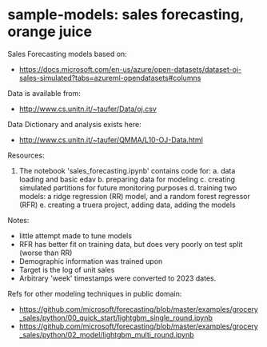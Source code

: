 # sample-models: sales forecasting, orange juice

Sales Forecasting models based on:
- https://docs.microsoft.com/en-us/azure/open-datasets/dataset-oj-sales-simulated?tabs=azureml-opendatasets#columns

Data is available from:
- http://www.cs.unitn.it/~taufer/Data/oj.csv

Data Dictionary and analysis exists here: 
- http://www.cs.unitn.it/~taufer/QMMA/L10-OJ-Data.html

Resources:
1. The notebook 'sales_forecasting.ipynb' contains code for:
  a. data loading and basic edav
  b. preparing data for modeling
  c. creating simulated partitions for future monitoring purposes
  d. training two models: a ridge regression (RR) model, and a random forest regressor (RFR)
  e. creating a truera project, adding data, adding the models
  
Notes:
  - little attempt made to tune models
  - RFR has better fit on training data, but does very poorly on test split (worse than RR)
  - Demographic information was trained upon 
  - Target is the log of unit sales
  - Arbitrary 'week' timestamps were converted to 2023 dates. 

Refs for other modeling techniques in public domain:
- https://github.com/microsoft/forecasting/blob/master/examples/grocery_sales/python/00_quick_start/lightgbm_single_round.ipynb
- https://github.com/microsoft/forecasting/blob/master/examples/grocery_sales/python/02_model/lightgbm_multi_round.ipynb

